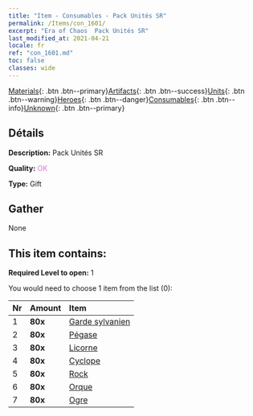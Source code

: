 ```yaml
---
title: "Item - Consumables - Pack Unités SR"
permalink: /Items/con_1601/
excerpt: "Era of Chaos  Pack Unités SR"
last_modified_at: 2021-04-21
locale: fr
ref: "con_1601.md"
toc: false
classes: wide
---
```

 [Materials](/fr/Items/){: .btn .btn--primary}[Artifacts](/fr/Items/Artifacts/){: .btn .btn--success}[Units](/fr/Items/Units/){: .btn .btn--warning}[Heroes](/fr/Items/Heroes/){: .btn .btn--danger}[Consumables](/fr/Items/Consumables/){: .btn .btn--info}[Unknown](/fr/Items/Unknown/){: .btn .btn--primary}

## Détails
 **Description:** Pack Unités SR

 **Quality:** <span style="color: #DA70D6">OK</span>

 **Type:** Gift

## Gather

  None

## This item contains:

 **Required Level to open:** 1

 You would need to choose 1 item from the list (0):

  | Nr | Amount |     Item    |
  |:---|:-------|:------------|
  | 1 |  **80x** | [Garde sylvanien](/fr/Items/unt_203/) |  | 
  | 2 |  **80x** | [Pégase](/fr/Items/unt_202/) |  | 
  | 3 |  **80x** | [Licorne](/fr/Items/unt_204/) |  | 
  | 4 |  **80x** | [Cyclope](/fr/Items/unt_222/) |  | 
  | 5 |  **80x** | [Rock](/fr/Items/unt_221/) |  | 
  | 6 |  **80x** | [Orque](/fr/Items/unt_219/) |  | 
  | 7 |  **80x** | [Ogre](/fr/Items/unt_220/) |  | 
